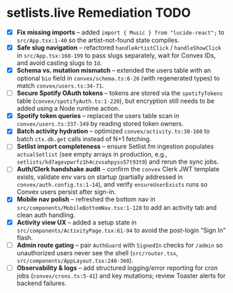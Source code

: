# setlists.live Remediation TODO

- [x] **Fix missing imports** – added `import { Music } from "lucide-react";` to `src/App.tsx:1-40` so the artist-not-found state compiles.
- [x] **Safe slug navigation** – refactored `handleArtistClick` / `handleShowClick` in `src/App.tsx:168-199` to pass slugs separately, wait for Convex IDs, and avoid casting slugs to `Id`.
- [x] **Schema vs. mutation mismatch** – extended the users table with an optional `bio` field in `convex/schema.ts:6-26` (with regenerated types) to match `convex/users.ts:34-71`.
- [ ] **Secure Spotify OAuth tokens** – tokens are stored via the `spotifyTokens` table (`convex/spotifyAuth.ts:1-220`), but encryption still needs to be added using a Node runtime action.
- [x] **Spotify token queries** – replaced the users table scan in `convex/users.ts:337-349` by reading stored token owners.
- [x] **Batch activity hydration** – optimized `convex/activity.ts:30-160` to batch `ctx.db.get` calls instead of N+1 fetching.
- [ ] **Setlist import completeness** – ensure Setlist.fm ingestion populates `actualSetlist` (see empty arrays in production, e.g., `setlists/kd7agevpwrfz1h4czvsahpyss57t93t9`) and rerun the sync jobs.
- [ ] **Auth/Clerk handshake audit** – confirm the `convex` Clerk JWT template exists, validate env vars on startup (partially addressed in `convex/auth.config.ts:1-14`), and verify `ensureUserExists` runs so Convex users persist after sign-in.
- [x] **Mobile nav polish** – refreshed the bottom nav in `src/components/MobileBottomNav.tsx:1-128` to add an activity tab and clean auth handling.
- [x] **Activity view UX** – added a setup state in `src/components/ActivityPage.tsx:61-94` to avoid the post-login “Sign In” flash.
- [ ] **Admin route gating** – pair `AuthGuard` with `SignedIn` checks for `/admin` so unauthorized users never see the shell (`src/router.tsx`, `src/components/AppLayout.tsx:240-360`).
- [ ] **Observability & logs** – add structured logging/error reporting for cron jobs (`convex/crons.ts:5-41`) and key mutations; review Toaster alerts for backend failures.
